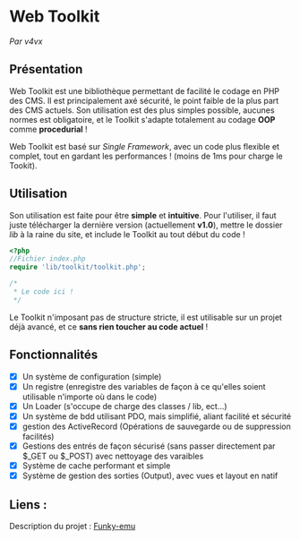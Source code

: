 # Web Toolkit
_Par v4vx_

## Présentation

Web Toolkit est une bibliothèque permettant de facilité le codage en PHP des CMS.
Il est principalement axé sécurité, le point faible de la plus part des CMS actuels. Son utilisation est des plus simples possible, aucunes normes est obligatoire, et le Toolkit s'adapte totalement au codage **OOP** comme **procedurial** !

Web Toolkit est basé sur _Single Framework_, avec un code plus flexible et complet, tout en gardant les performances ! (moins de 1ms pour charge le Tookit).

## Utilisation

Son utilisation est faite pour être **simple** et **intuitive**.
Pour l'utiliser, il faut juste télécharger la dernière version (actuellement **v1.0**), mettre le dossier _lib_ à la raine du site, et include le Toolkit au tout début du code !

```php
<?php
//Fichier index.php
require 'lib/toolkit/toolkit.php';

/*
 * Le code ici !
 */
```

Le Toolkit n'imposant pas de structure stricte, il est utilisable sur un projet déjà avancé, et ce **sans rien toucher au code actuel** !

## Fonctionnalités

- [x] Un système de configuration (simple)
- [x] Un registre (enregistre des variables de façon à ce qu'elles soient utilisable n'importe où dans le code)
- [x] Un Loader (s'occupe de charge des classes / lib, ect...)
- [x] Un système de bdd utilisant PDO, mais simplifié, aliant facilité et sécurité
- [x] gestion des ActiveRecord (Opérations de sauvegarde ou de suppression facilités)
- [x] Gestions des entrés de façon sécurisé (sans passer directement par $_GET ou $_POST) avec nettoyage des varaibles
- [x] Système de cache performant et simple
- [x] Système de gestion des sorties (Output), avec vues et layout en natif

## Liens :

Description du projet : [Funky-emu](http://www.funky-emu.net/showthread.php?tid=41661&pid=336602#pid336602)
